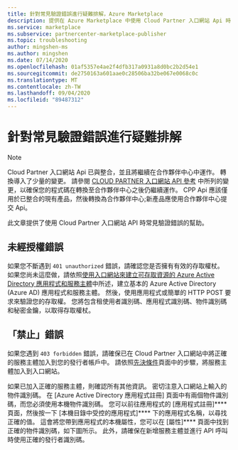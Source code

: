 ```yaml
---
title: 針對常見驗證錯誤進行疑難排解，Azure Marketplace
description: 提供在 Azure Marketplace 中使用 Cloud Partner 入口網站 Api 時常見驗證錯誤的協助。
ms.service: marketplace
ms.subservice: partnercenter-marketplace-publisher
ms.topic: troubleshooting
author: mingshen-ms
ms.author: mingshen
ms.date: 07/14/2020
ms.openlocfilehash: 01af5357e4ae2f4dfb317a0931a8d0bc2b2d54e1
ms.sourcegitcommit: de2750163a601aae0c28506ba32be067e0068c0c
ms.translationtype: MT
ms.contentlocale: zh-TW
ms.lasthandoff: 09/04/2020
ms.locfileid: "89487312"
---
```

# <a name="troubleshooting-common-authentication-errors"></a>針對常見驗證錯誤進行疑難排解

> [!NOTE]
> Cloud Partner 入口網站 Api 已與整合，並且將繼續在合作夥伴中心中運作。 轉換導入了少量的變更。 請參閱 [CLOUD PARTNER 入口網站 API 參考](./cloud-partner-portal-api-overview.md) 中所列的變更，以確保您的程式碼在轉換至合作夥伴中心之後仍繼續運作。 CPP Api 應該僅用於已整合的現有產品，然後轉換為合作夥伴中心;新產品應使用合作夥伴中心提交 Api。

此文章提供了使用 Cloud Partner 入口網站 API 時常見驗證錯誤的幫助。

## <a name="unauthorized-error"></a>未經授權錯誤

如果您不斷遇到 `401 unauthorized` 錯誤，請確認您是否擁有有效的存取權杖。  如果您尚未這麼做，請依照[使用入口網站來建立可存取資源的 Azure Active Directory 應用程式和服務主體](../active-directory/develop/howto-create-service-principal-portal.md)中所述，建立基本的 Azure Active Directory (Azure AD) 應用程式和服務主體。 然後，使用應用程式或簡單的 HTTP POST 要求來驗證您的存取權。  您將包含租使用者識別碼、應用程式識別碼、物件識別碼和秘密金鑰，以取得存取權杖。

## <a name="forbidden-error"></a>「禁止」錯誤

如果您遇到 `403 forbidden` 錯誤，請確保已在 Cloud Partner 入口網站中將正確的服務主體加入到您的發行者帳戶中。 請依照[先決條件](./cloud-partner-portal-api-prerequisites.md)頁面中的步驟，將服務主體加入到入口網站。

如果已加入正確的服務主體，則確認所有其他資訊。 密切注意入口網站上輸入的物件識別碼。 在 [Azure Active Directory 應用程式註冊] 頁面中有兩個物件識別碼，而您必須使用本機物件識別碼。 您可以前往應用程式的 [應用程式註冊]**** 頁面，然後按一下 [本機目錄中受控的應用程式]**** 下的應用程式名稱，以尋找正確的值。 這會將您帶到應用程式的本機屬性，您可以在 [屬性]**** 頁面中找到正確的物件識別碼，如下圖所示。 此外，請確保在新增服務主體並進行 API 呼叫時使用正確的發行者識別碼。
